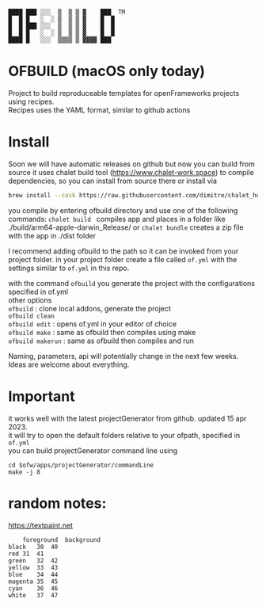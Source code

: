 ```
████ ███ ░░░  ▒  ▒ ▒ ▓    ███  TM
█  █ █   ░  ░ ▒  ▒ ▒ ▓    █  █  
█  █ ███ ░░░  ▒  ▒ ▒ ▓    █  █  
█  █ █   ░  ░ ▒  ▒ ▒ ▓    █  █  
████ █   ░░░  ▒▒▒▒ ▒ ▓▓▓▓ ███  
```  
# OFBUILD (macOS only today)
Project to build reproduceable templates for openFrameworks projects using recipes.  
Recipes uses the YAML format, similar to github actions  

# Install
Soon we will have automatic releases on github but now you can build from source
it uses chalet build tool (https://www.chalet-work.space) to compile dependencies, so you can install from source there or install via 
```sh
brew install --cask https://raw.githubusercontent.com/dimitre/chalet_homebrew/main/chalet.rb

```

you compile by entering ofbuild directory and use one of the following commands:
```chalet build ``` compiles app and places in a folder like ./build/arm64-apple-darwin_Release/
or
```chalet bundle``` creates a zip file with the app in ./dist folder

I recommend adding ofbuild to the path so it can be invoked from your project folder.
in your project folder create a file called ```of.yml``` with the settings similar to ```of.yml``` in this repo.

with the command ```ofbuild``` you generate the project with the configurations specified in of.yml  
other options  
```ofbuild``` : clone local addons, generate the project   
```ofbuild clean```  
```ofbuild edit``` : opens of.yml in your editor of choice  
```ofbuild make``` : same as ofbuild then compiles using make  
```ofbuild makerun``` : same as ofbuild then compiles and run  
  
Naming, parameters, api will potentially change in the next few weeks.  
Ideas are welcome about everything.  

# Important
it works well with the latest projectGenerator from github. updated 15 apr 2023.  
it will try to open the default folders relative to your ofpath, specified in ```of.yml```  
you can build projectGenerator command line using
```
cd $ofw/apps/projectGenerator/commandLine
make -j 8
```

# random notes:
https://textpaint.net

```tsv
	foreground	background
black	30	40
red	31	41
green	32	42
yellow	33	43
blue	34	44
magenta	35	45
cyan	36	46
white	37	47
```
